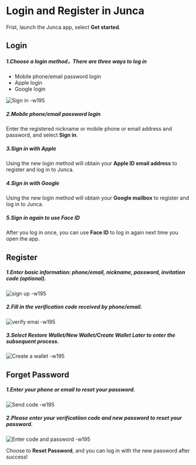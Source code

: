 # Login and Register in Junca

Frist, launch the Junca app, select **Get started**.

## Login
##### 1.Choose a login method，There are three ways to log in
* Mobile phone/email password login
* Apple login
* Google login

![Sign in -w195](media/Sign%20in.png)

##### 2.Mobile phone/email password login
Enter the registered nickname or mobile phone or email address and password, and select **Sign in**.

##### 3.Sign in with Apple
Using the new login method will obtain your **Apple ID email address** to register and log in to Junca.

##### 4.Sign in with Google
Using the new login method will obtain your **Google mailbox** to register and log in to Junca.

##### 5.Sign in again to use Face ID
After you log in once, you can use **Face ID** to log in again next time you open the app.

## Register
##### 1.Enter basic information: phone/email, nickname, password, invitation code (optional).
![sign up -w195](media/sign%20up.png)

##### 2.Fill in the verification code received by phone/email.
![verify emai -w195](media/verify%20email.png)


##### 3.Select Restore Wallet/New Wallet/Create Wallet Later to enter the subsequent process.
![Create a wallet -w195](media/create%20a%20wallet.png)

## Forget Password
##### 1.Enter your phone or email to reset your password.
![Send code -w195](media/forgotPassword.png)

##### 2.Please enter your verificatiion code and new password to reset your password.
![Enter code and password -w195](media/forgotPswRestPsw.png)

Choose to **Reset Password**, and you can log in with the new password after success!



